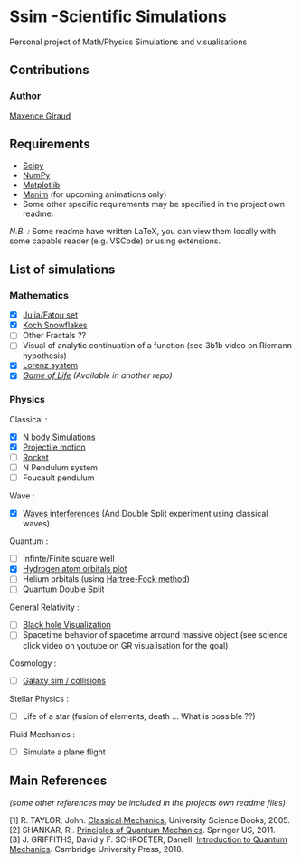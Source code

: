 # Ssim -Scientific Simulations

Personal project of Math/Physics Simulations and visualisations


## Contributions
### Author
[Maxence Giraud](https://github.com/MaxenceGiraud/)

## Requirements 
* [Scipy](https://www.scipy.org/)
* [NumPy](https://numpy.org/)
* [Matplotlib](https://matplotlib.org/) 
* [Manim](https://github.com/ManimCommunity/manim) (for upcoming animations only)
* Some other specific requirements may be specified in the project own readme.

*N.B. :* Some readme have written LaTeX, you can view them locally with some capable reader (e.g. VSCode) or using extensions.

## List of simulations

### Mathematics

- [x] [Julia/Fatou set](ssim/Math/JuliaSet/)
- [x] [Koch Snowflakes](ssim/Math/KochSnowflake/)
- [ ] Other Fractals ??
- [ ] Visual of analytic continuation of a function (see 3b1b video on Riemann hypothesis)
- [x] [Lorenz system](./ssim/Math/LorenzSystem/)
- [x] *[Game of Life](https://github.com/MaxenceGiraud/GameOfLife) (Available in another repo)*

### Physics
Classical : 
- [x] [N body Simulations](ssim/Physics/Classical/NBody/)
- [x] [Projectile motion](ssim/Physics/Classical/ProjectileMotion/)
- [ ] [Rocket](ssim/Physics/Classical/Rocket/)   
- [ ] N Pendulum system
- [ ] Foucault pendulum
  
Wave :
- [x] [Waves interferences](ssim/Physics/Wave/WaveInterference) (And Double Split experiment using classical waves)

Quantum : 
- [ ] Infinte/Finite square well
- [x] [Hydrogen atom orbitals plot](ssim/Physics/Quantum/Hydrogen/)
- [ ] Helium orbitals (using [Hartree-Fock method](https://en.wikipedia.org/wiki/Hartree%E2%80%93Fock_method))
- [ ] Quantum Double Split

General Relativity :  
- [ ] [Black hole Visualization](./ssim/Physics/GR/BlackHole/)
- [ ] Spacetime behavior of spacetime arround massive object (see science click video on youtube on GR visualisation for the goal)
  
Cosmology :  
- [ ] [Galaxy sim / collisions](ssim/Physics/Cosmology/Galaxy/)
    
Stellar Physics : 
- [ ] Life of a star (fusion of elements, death ... What is possible ??)

Fluid Mechanics :  
- [ ] Simulate a plane flight


## Main References
*(some other references may be included in the projects own readme files)*

[1] R. TAYLOR, John. [Classical Mechanics.](https://www.uscibooks.com/taylor2.htm) University Science Books, 2005.   
[2] SHANKAR, R.. [Principles of Quantum Mechanics](https://www.springer.com/gp/book/9780306447907). Springer US, 2011.    
[3] J. GRIFFITHS, David y F. SCHROETER,  Darrell. [Introduction to Quantum Mechanics](https://www.cambridge.org/core/books/introduction-to-quantum-mechanics/990799CA07A83FC5312402AF6860311E). Cambridge University Press, 2018.   

[//]: # ([?] J. GRIFFITHS, David. Introduction to Electrodynamics. Pearson Education Limited, 2013.    
[4] K. KUNDU, Pijush y M. COHEN,  Ira. Fluid Mechanics. Elsevier, 2001.   
[4] NEEDHAM, Tristan. Visual Complex Analysis. Clarendon Press, 1998.    
[4] CARROLL, Sean. Spacetime and Geometry: An Introduction to General Relativity. Pearson, 2003.) 


